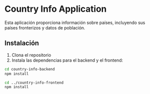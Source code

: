 # Country Info Application

Esta aplicación proporciona información sobre países, incluyendo sus países fronterizos y datos de población.

## Instalación

1. Clona el repositorio
2. Instala las dependencias para el backend y el frontend:

```bash
cd country-info-backend
npm install

cd ../country-info-frontend
npm install
